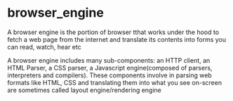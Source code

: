 # browser_engine

A browser engine is the portion of browser tthat works under the hood to fetch a web page from the internet and translate its contents into forms you can read, watch, hear etc

A browser engine includes many sub-components: an HTTP client, an HTML Parser, a CSS parser, a Javascript engine(composed of parsers, interpreters and compilers). These components involve in parsing web formats like HTML, CSS and translating them into what you see on-screen are sometimes called layout engine/rendering engine
